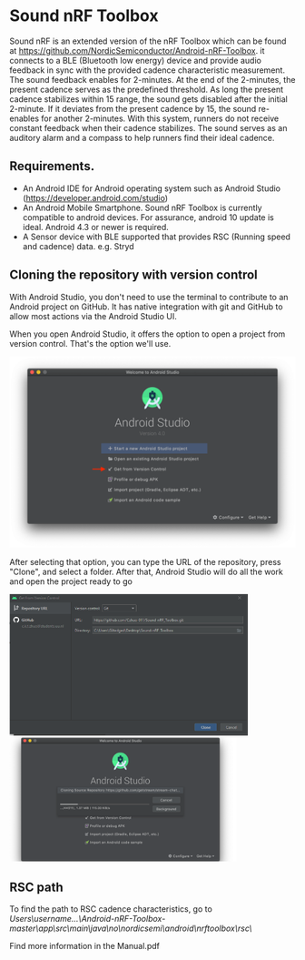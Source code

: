 # Sound nRF Toolbox
 
Sound nRF is an extended version of the nRF Toolbox which can be found at https://github.com/NordicSemiconductor/Android-nRF-Toolbox. it connects to a BLE (Bluetooth low energy) device and provide audio feedback in sync with the provided cadence characteristic measurement. The sound feedback enables for 2-minutes. At the end of the 2-minutes, the present cadence serves as the predefined threshold. As long the present cadence stabilizes within 15 range, the sound gets disabled after the initial 2-minute. If it deviates from the present cadence by 15, the sound re-enables for another 2-minutes. With this system, runners do not receive constant feedback when their cadence stabilizes. The sound serves as an auditory alarm and a compass to help runners find their ideal cadence.

## Requirements.
- An Android IDE for Android operating system such as Android Studio (https://developer.android.com/studio)
- An Android Mobile Smartphone. Sound nRF Toolbox is currently compatible to android devices. For assurance, android 10 update is ideal. Android 4.3 or newer is required.
- A Sensor device with BLE supported that provides RSC (Running speed and cadence) data. e.g. Stryd

## Cloning the repository with version control
With Android Studio, you don't need to use the terminal to contribute to an Android project on GitHub. It has native integration with git and GitHub to allow most actions via the Android Studio UI.

When you open Android Studio, it offers the option to open a project from version control. That's the option we'll use.

![step 1](Source_code/resources/8SEqyls.png)

After selecting that option, you can type the URL of the repository, press "Clone", and select a folder. After that, Android Studio will do all the work and open the project ready to go

<p float="left">
  <img src="Source_code/resources/2.png" width="420" />
  <img src="/Source_code/resources/bM92C6R.png" width= "400" /> 
</p>

## RSC path

To find the path to RSC cadence characteristics, go to <i>Users\username\...\Android-nRF-Toolbox-master\app\src\main\java\no\nordicsemi\android\nrftoolbox\rsc\ </i>

Find more information in the Manual.pdf
 


